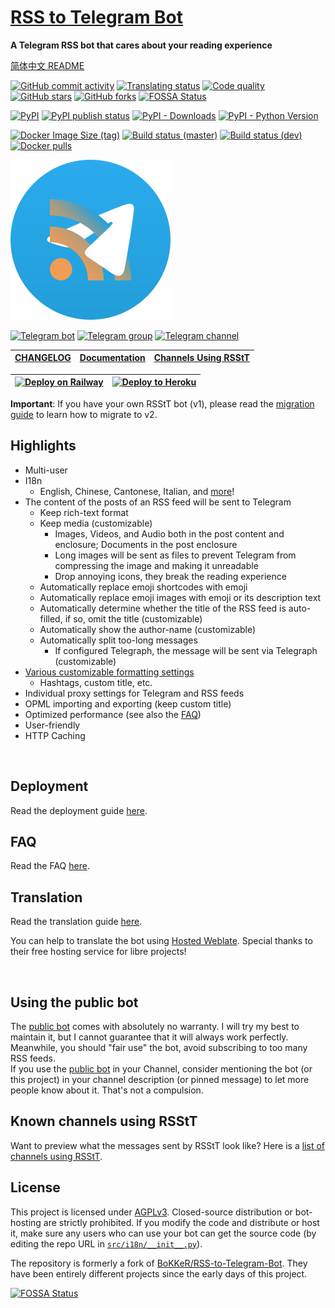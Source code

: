 # [RSS to Telegram Bot](https://t.me/RSStT_Bot)

**A Telegram RSS bot that cares about your reading experience**

[简体中文 README](README.zh.md)

[![GitHub commit activity](https://img.shields.io/github/commit-activity/m/Rongronggg9/RSS-to-Telegram-Bot?logo=git&label=commit)](https://github.com/Rongronggg9/RSS-to-Telegram-Bot/commits)
[![Translating status](https://img.shields.io/weblate/progress/rss-to-telegram-bot?logo=weblate&color=informational)](https://hosted.weblate.org/engage/rss-to-telegram-bot/)
[![Code quality](https://img.shields.io/codefactor/grade/github/Rongronggg9/RSS-to-Telegram-Bot?logo=codefactor)](https://www.codefactor.io/repository/github/rongronggg9/rss-to-telegram-bot)
[![GitHub stars](https://img.shields.io/github/stars/Rongronggg9/Rss-to-Telegram-Bot?style=social)](https://github.com/Rongronggg9/RSS-to-Telegram-Bot/stargazers)
[![GitHub forks](https://img.shields.io/github/forks/Rongronggg9/RSS-to-Telegram-Bot?style=social)](https://github.com/Rongronggg9/RSS-to-Telegram-Bot/fork)
[![FOSSA Status](https://app.fossa.com/api/projects/git%2Bgithub.com%2FRongronggg9%2FRSS-to-Telegram-Bot.svg?type=shield)](https://app.fossa.com/projects/git%2Bgithub.com%2FRongronggg9%2FRSS-to-Telegram-Bot?ref=badge_shield)

[![PyPI](https://img.shields.io/pypi/v/rsstt?logo=pypi&logoColor=white)](https://pypi.org/project/rsstt/)
[![PyPI publish status](https://img.shields.io/github/workflow/status/Rongronggg9/RSS-to-Telegram-Bot/Publish%20to%20PyPI?label=publish&logo=pypi&logoColor=white)](https://github.com/Rongronggg9/RSS-to-Telegram-Bot/actions/workflows/publish-to-pypi.yml)
[![PyPI - Downloads](https://img.shields.io/pypi/dm/rsstt?logo=pypi&logoColor=white)](https://pypi.org/project/rsstt/)
[![PyPI - Python Version](https://img.shields.io/pypi/pyversions/rsstt?logo=python&label=&labelColor=white)](https://www.python.org)

[![Docker Image Size (tag)](https://img.shields.io/docker/image-size/rongronggg9/rss-to-telegram/latest?logo=docker)](https://hub.docker.com/r/rongronggg9/rss-to-telegram)
[![Build status (master)](https://img.shields.io/github/workflow/status/Rongronggg9/RSS-to-Telegram-Bot/Publish%20Docker%20image/master?label=build&logo=docker)](https://github.com/Rongronggg9/RSS-to-Telegram-Bot/actions/workflows/publish-docker-image.yml?query=branch%3Amaster)
[![Build status (dev)](https://img.shields.io/github/workflow/status/Rongronggg9/RSS-to-Telegram-Bot/Publish%20Docker%20image/dev?label=build%20%28dev%29&logo=docker)](https://github.com/Rongronggg9/RSS-to-Telegram-Bot/actions/workflows/publish-docker-image.yml?query=branch%3Adev)
[![Docker pulls](https://img.shields.io/docker/pulls/rongronggg9/rss-to-telegram?label=pulls&logo=docker&color=informational)](https://hub.docker.com/r/rongronggg9/rss-to-telegram)

<a href="https://t.me/RSStT_Bot"><img src="docs/resources/RSStT_icon.svg" width = "256" height = "256" alt="RSStT_icon"/><a/>

[![Telegram bot](https://img.shields.io/badge/bot-%40RSStT__Bot-229ed9?logo=telegram&style=for-the-badge)](https://t.me/RSStT_Bot)
[![Telegram group](https://img.shields.io/badge/chat-%40RSStT__Group-229ed9?logo=telegram&style=for-the-badge)](https://t.me/RSStT_Group)
[![Telegram channel](https://img.shields.io/badge/channel-%40RSStT__Channel-229ed9?logo=telegram&style=for-the-badge)](https://t.me/RSStT_Channel)

| [CHANGELOG] | [Documentation] | [Channels Using RSStT] |
|:-----------:|:---------------:|:----------------------:|

[CHANGELOG]: docs/CHANGELOG.md

[Documentation]: docs

[Channels Using RSStT]: docs/channels-using-rsstt.md

| [![Deploy on Railway][railway_button]][railway_guide] | [![Deploy to Heroku][heroku_button]][heroku_guide] |
|:-----------------------------------------------------:|:--------------------------------------------------:|

[railway_button]: https://railway.app/button.svg

[heroku_button]: https://www.herokucdn.com/deploy/button.svg

[railway_guide]: docs/deployment-guide.md#option-2-railwayapp

[heroku_guide]: docs/deployment-guide.md#option-3-heroku


**Important**: If you have your own RSStT bot (v1), please read the [migration guide](docs/migration-guide-v2.md) to learn how to migrate to v2.

## Highlights

- Multi-user
- I18n
    - English, Chinese, Cantonese, Italian, and [more](docs/translation-guide.md)!
- The content of the posts of an RSS feed will be sent to Telegram
    - Keep rich-text format
    - Keep media (customizable)
        - Images, Videos, and Audio both in the post content and enclosure; Documents in the post enclosure
        - Long images will be sent as files to prevent Telegram from compressing the image and making it unreadable
        - Drop annoying icons, they break the reading experience
    - Automatically replace emoji shortcodes with emoji
    - Automatically replace emoji images with emoji or its description text
    - Automatically determine whether the title of the RSS feed is auto-filled, if so, omit the title (customizable)
    - Automatically show the author-name (customizable)
    - Automatically split too-long messages
        - If configured Telegraph, the message will be sent via Telegraph (customizable)
- [Various customizable formatting settings](docs/formatting-settings.md)
    - Hashtags, custom title, etc.
- Individual proxy settings for Telegram and RSS feeds
- OPML importing and exporting (keep custom title)
- Optimized performance (see also the [FAQ](docs/FAQ.md#q-how-is-the-performance-of-the-bot-it-appears-to-have-a-slight-memory-leak-problem))
- User-friendly
- HTTP Caching

<img src="docs/resources/example1.png" width = "300" alt=""/><img src="docs/resources/example3.png" width = "300" alt=""/><img src="docs/resources/example4.png" width = "300" alt=""/>

## Deployment

Read the deployment guide [here](docs/deployment-guide.md).

## FAQ

Read the FAQ [here](docs/FAQ.md).

## Translation

Read the translation guide [here](docs/translation-guide.md).

You can help to translate the bot using [Hosted Weblate](https://hosted.weblate.org/projects/rss-to-telegram-bot/). Special thanks to their free hosting service for libre projects!

<a href="https://hosted.weblate.org/engage/rss-to-telegram-bot/"><img src="https://hosted.weblate.org/widgets/rss-to-telegram-bot/-/open-graph.png" width = "500" alt="" /></a>

## Using the public bot

The [public bot](https://t.me/RSStT_Bot) comes with absolutely no warranty. I will try my best to maintain it, but I cannot guarantee that it will always work perfectly. Meanwhile, you should "fair use" the bot, avoid subscribing to too many RSS feeds.  
If you use the [public bot](https://t.me/RSStT_Bot) in your Channel, consider mentioning the bot (or this project) in your channel description (or pinned message) to let more people know about it. That's not a compulsion.

## Known channels using RSStT

Want to preview what the messages sent by RSStT look like? Here is a [list of channels using RSStT](docs/channels-using-rsstt.md).

## License

This project is licensed under [AGPLv3](LICENSE). Closed-source distribution or bot-hosting are strictly prohibited. If you modify the code and distribute or host it, make sure any users who can use your bot can get the source code (by editing the repo URL in [`src/i18n/__init__.py`](src/i18n/__init__.py)).

The repository is formerly a fork of [BoKKeR/RSS-to-Telegram-Bot](https://github.com/BoKKeR/RSS-to-Telegram-Bot). They have been entirely different projects since the early days of this project.


[![FOSSA Status](https://app.fossa.com/api/projects/git%2Bgithub.com%2FRongronggg9%2FRSS-to-Telegram-Bot.svg?type=large)](https://app.fossa.com/projects/git%2Bgithub.com%2FRongronggg9%2FRSS-to-Telegram-Bot?ref=badge_large)